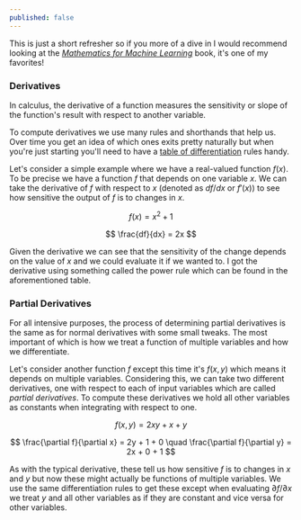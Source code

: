```yaml
---
published: false
---
```


This is just a short refresher so if you more of a dive in I would recommend looking at the [*Mathematics for Machine Learning*](https://mml-book.github.io/) book, it's one of my favorites!

### Derivatives

In calculus, the derivative of a function measures the sensitivity or slope of the function's result with respect to another variable.

To compute derivatives we use many rules and shorthands that help us. Over time you get an idea of which ones exits pretty naturally but when you're just starting you'll need to have a [table of differentiation](https://www.mathsisfun.com/calculus/derivatives-rules.html) rules handy.

Let's consider a simple example where we have a real-valued function $f(x)$. To be precise we have a function $f$ that depends on one variable $x$. We can take the derivative of $f$ with respect to $x$ (denoted as $df/dx$ or $f'(x)$) to see how sensitive the output of $f$ is to changes in $x$.

$$
f(x) = x^2 + 1
$$

$$
\frac{df}{dx} = 2x
$$

Given the derivative we can see that the sensitivity of the change depends on the value of $x$ and we could evaluate it if we wanted to. I got the derivative using something called the power rule which can be found in the aforementioned table.

### Partial Derivatives

For all intensive purposes, the process of determining partial derivatives is the same as for normal derivatives with some small tweaks. The most important of which is how we treat a function of multiple variables and how we differentiate.

Let's consider another function $f$ except this time it's $f(x, y)$ which means it depends on multiple variables. Considering this, we can take two different derivatives, one with respect to each of input variables which are called *partial derivatives*. To compute these derivatives we hold all other variables as constants when integrating with respect to one.

$$
f(x, y) = 2xy + x + y
$$

$$
\frac{\partial f}{\partial x} = 2y + 1 + 0
\quad
\frac{\partial f}{\partial y} = 2x + 0 + 1
$$

As with the typical derivative, these tell us how sensitive $f$ is to changes in $x$ and $y$ but now these might actually be functions of multiple variables. We use the same differentiation rules to get these except when evaluating $\partial f / \partial x$ we treat $y$ and all other variables as if they are constant and vice versa for other variables.
